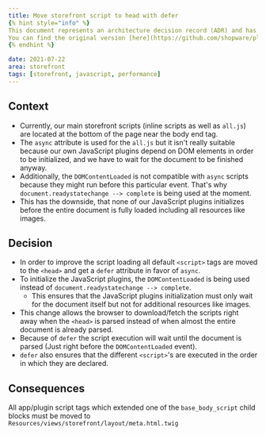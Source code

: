 ```yaml
---
title: Move storefront script to head with defer
{% hint style="info" %}
This document represents an architecture decision record (ADR) and has been mirrored from the ADR section in our Shopware 6 repository.
You can find the original version [here](https://github.com/shopware/platform/blob/trunk/adr/2021-07-22-move-storefront-scripts-to-head.md)
{% endhint %}

date: 2021-07-22
area: storefront
tags: [storefront, javascript, performance]
--- 
```


## Context

* Currently, our main storefront scripts (inline scripts as well as `all.js`) are located at the bottom of the page near the body end tag.
* The `async` attribute is used for the `all.js` but it isn't really suitable because our own JavaScript plugins depend on DOM elements in order to be initialized, and we have to wait for the document to be finished anyway.
* Additionally, the `DOMContentLoaded` is not compatible with `async` scripts because they might run before this particular event. That's why `document.readystatechange --> complete` is being used at the moment.
* This has the downside, that none of our JavaScript plugins initializes before the entire document is fully loaded including all resources like images.

## Decision

* In order to improve the script loading all default `<script>` tags are moved to the `<head>` and get a `defer` attribute in favor of `async`.
* To initialize the JavaScript plugins, the `DOMContentLoaded` is being used instead of `document.readystatechange --> complete`.
    * This ensures that the JavaScript plugins initialization must only wait for the document itself but not for additional resources like images.
* This change allows the browser to download/fetch the scripts right away when the `<head>` is parsed instead of when almost the entire document is already parsed.
* Because of `defer` the script execution will wait until the document is parsed (Just right before the `DOMContentLoaded` event).
* `defer` also ensures that the different `<script>`'s are executed in the order in which they are declared.

## Consequences

All app/plugin script tags which extended one of the `base_body_script` child blocks must be moved to `Resources/views/storefront/layout/meta.html.twig`
